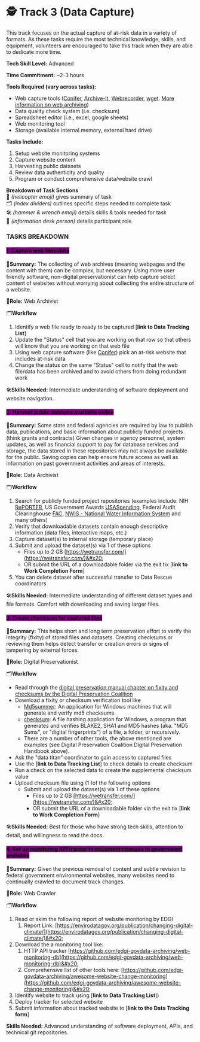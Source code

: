 # 🕵️ Track 3 (Data Capture)


This track focuses on the actual capture of at-risk data in a variety of formats. As these tasks require the most technical knowledge, skills, and equipment, volunteers are encouraged to take this track when they are able to dedicate more time.

**Tech Skill Level:** Advanced

**Time Commitment:** \~2-3 hours

**Tools Required (vary across tasks):**

* Web capture tools ([Conifer](https://guide.conifer.rhizome.org/), [Archive-It](https://archive-it.org/), [Webrecorder](https://webrecorder.io/), [wget](https://www.gnu.org/software/wget/). [More information on web archiving](https://bits.ashleyblewer.com/blog/2017/09/20/how-do-web-archiving-frameworks-work/))
* Data quality check system (i.e. checksum)
* Spreadsheet editor (i.e., excel, google sheets)
* Web monitoring tool
* Storage (available internal memory, external hard drive)

**Tasks Include:**

1. Setup website monitoring systems
2. Capture website content
3. Harvesting public datasets
4. Review data authenticity and quality
5. Program or conduct comprehensive data/website crawl&#x20;

**Breakdown of Task Sections**\
🚁 _(helicopter emoji)_ gives summary of task\
🗂️ _(index dividers)_ outlines specific steps needed to complete task\
🛠️ _(hammer & wrench emoji)_ details skills & tools needed for task\
💁 _(information desk person)_ details participant role

### TASKS BREAKDOWN

#### <mark style="background-color:purple;">1. Capture web files/data</mark>

🚁**Summary:** The collecting of web archives (meaning webpages and the content with them) can be complex, but necessary. Using more user friendly software, non-digital preservationist can help capture select content of websites without worrying about collecting the entire structure of a website.

💁**Role:** Web Archivist

🗂️**Workflow**

1. Identify a web file ready to   ready to be captured [**link to Data Tracking List**]
2. Update the "Status" cell that you are working on that row so that others will know that you are working on that web file
3. Using web capture software (like [Conifer](https://guide.conifer.rhizome.org/)) pick an at-risk website that includes at-risk data
4. Change the status on the same "Status" cell to notify that the web file/data has been archived and to avoid others from doing redundant work

🛠️**Skills Needed:** Intermediate understanding of software deployment and website navigation.&#x20;

#### <mark style="background-color:purple;">2. Harvest public datasets available online</mark>

🚁**Summary:** Some state and federal agencies are required by law to publish data, publications, and basic information about publicly funded projects (think grants and contracts) Given changes in agency personnel, system updates, as well as financial support to pay for database services and storage, the data stored in these repositories may not always be available for the public. Saving copies can help ensure future access as well as information on past government activities and areas of interests.

💁**Role:** Data Archivist

🗂️**Workflow**

1. Search for publicly funded project repositories (examples include: NIH [RePORTER](https://reporter.nih.gov/), US Government Awards [USASpending](https://www.usaspending.gov/search), Federal Audit Clearinghouse [FAC](https://app.fac.gov/dissemination/search/), [NWIS - National Water Information System](https://waterdata.usgs.gov/nwis?) and many others)
2. Verify that downloadable datasets contain enough descriptive information (data files, interactive maps, etc.)&#x20;
3. Capture dataset(s) to internal storage (temporary place)
4. Submit and upload the dataset(s) via 1 of these options
   * Files up to 2 GB [https://wetransfer.com/](https://wetransfer.com/)&#x20;
   * OR submit the URL of a downloadable folder via the exit tix [**link to Work Completion Form**]&#x20;
5. You can delete dataset after successful transfer to Data Rescue coordinators

🛠️**Skills Needed:** Intermediate understanding of different dataset types and file formats. Comfort with downloading and saving larger files.

#### <mark style="background-color:purple;">3. Create checksum for captured files</mark>

🚁**Summary:** This helps short and long term preservation effort to verify the integrity (fixity) of stored files and datasets. Creating checksums or reviewing them helps detect transfer or creation errors or signs of tampering by external forces.

💁**Role:** Digital Preservationist

🗂️**Workflow**

* Read through the [digital preservation manual chapter on fixity and checksums by the Digital Preservation Coalition](https://www.dpconline.org/handbook/technical-solutions-and-tools/fixity-and-checksums)&#x20;
* Download a fixity or checksum verification tool like
  * [Md5summer](https://md5summer.org/): An application for Windows machines that will generate and verify md5 checksums.
  * [checksum](https://corz.org/windows/software/checksum/): A file hashing application for Windows, a program that generates and verifies BLAKE2, SHA1 and MD5 hashes (aka. "MD5 Sums", or "digital fingerprints") of a file, a folder, or recursively.
  * There are a number of other tools, the above mentioned are examples (see Digital Preservation Coalition Digital Preservation Handbook above).
* Ask the "data titan" coordinator to gain access to captured files
* Use the [**link to Data Tracking List**] to check details to create checksum&#x20;
* Run a check on the selected data to create the supplemental checksum value
* Upload checksum file using (1 )of the following options
    * Submit and upload the dataset(s) via 1 of these options
      * Files up to 2 GB [https://wetransfer.com/](https://wetransfer.com/)&#x20;
      * OR submit the URL of a downloadable folder via the exit tix [**link to Work Completion Form**]&#x20;

🛠️**Skills Needed:** Best for those who have strong tech skills, attention to detail, and willingness to read the docs.

#### <mark style="background-color:purple;">4. Set up monitoring API tracker to document changes to government websites</mark>

🚁**Summary:** Given the previous removal of content and subtle revision to federal government environmental websites, many websites need to continually crawled to document track changes.

💁**Role:** Web Crawler

🗂️**Workflow**

1. Read or skim the following report of website monitoring by EDGI
   1. Report Link: [https://envirodatagov.org/publication/changing-digital-climate/](https://envirodatagov.org/publication/changing-digital-climate/)&#x20;
2. Download the a monitoring tool like:
   1. HTTP API tracker [https://github.com/edgi-govdata-archiving/web-monitoring-db](https://github.com/edgi-govdata-archiving/web-monitoring-db)&#x20;
   2. Comprehensive list of other tools here: [https://github.com/edgi-govdata-archiving/awesome-website-change-monitoring](https://github.com/edgi-govdata-archiving/awesome-website-change-monitoring)&#x20;
3. Identify website to track using [**link to Data Tracking List**])&#x20;
4. Deploy tracker for selected website&#x20;
5. Submit information about tracked website to [**link to the Data Tracking form**]

**Skills Needed:** Advanced understanding of software deployment, APIs, and technical git repositories.&#x20;

